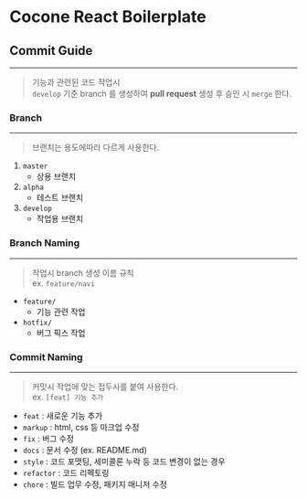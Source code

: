 # Cocone React Boilerplate

## Commit Guide
---
> 기능과 관련된 코드 작업시<br/>
> `develop` 기준 branch 를 생성하여 <b>pull request</b> 생성 후 승인 시 `merge` 한다.
### Branch
---
> 브랜치는 용도에따라 다르게 사용한다.
1. `master`
    - 상용 브랜치
2. `alpha`
    - 테스트 브랜치
3. `develop`
    - 작업용 브랜치

### Branch Naming
---
> 작업시 branch 생성 이름 규칙<br/>
> ex. `feature/navi`
- `feature/`
  - 기능 관련 작업
- `hotfix/`
  - 버그 픽스 작업

### Commit Naming
---
> 커밋시 작업에 맞는 접두사를 붙여 사용한다.<br/>
>ex. `[feat] 기능 추가`

- `feat` : 새로운 기능 추가
- `markup` : html, css 등 마크업 수정
- `fix` : 버그 수정
- `docs` : 문서 수정 (ex. README.md)
- `style` : 코드 포맷팅, 세미콜론 누락 등 코드 변경이 없는 경우
- `refactor` : 코드 리펙토링
- `chore` : 빌드 업무 수정, 패키지 매니저 수정
    

